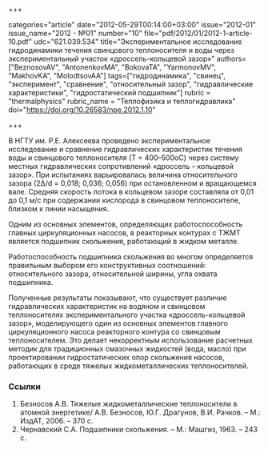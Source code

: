 +++

categories="article"
date="2012-05-29T00:14:00+03:00"
issue="2012-01"
issue_name="2012 - №01"
number="10"
file="pdf/2012/01/2012-1-article-10.pdf"
udc="621.039.534"
title="Экспериментальное исследование гидродинамики течения свинцового теплоносителя и воды через экспериментальный участок «дроссель-кольцевой зазор»"
authors=["BeznosovAV", "AntonenkovMA", "BokovaTA", "YarmonovMV", "MakhovKA", "MolodtsovAA"]
tags=["гидродинамика", "свинец", "эксперимент", "сравнение", "относительный зазор", "гидравлические характеристики", "гидростатический подшипник"]
rubric = "thermalphysics"
rubric_name = "Теплофизика и теплогидравлика"
doi="https://doi.org/10.26583/npe.2012.1.10"

+++

В НГТУ им. Р.Е. Алексеева проведено экспериментальное исследование и сравнение гидравлических характеристик течения воды и свинцового теплоносителя (Т = 400–500оС) через систему местных гидравлических сопротивлений «дроссель – кольцевой зазор». При испытаниях варьировалась величина относительного зазора (2∆/d = 0,018; 0,036; 0,056) при остановленном и вращающемся вале. Средняя скорость потока в кольцевом зазоре составляла от 0,01 до 0,1 м/с при содержании кислорода в свинцовом теплоносителе, близком к линии насыщения.

Одним из основных элементов, определяющих работоспособность главных циркуляционных насосов, в реакторных контурах с ТЖМТ является подшипник скольжения, работающий в жидком металле.

Работоспособность подшипника скольжения во многом определяется правильным выбором его конструктивных соотношений: относительного зазора, относительной ширины, угла охвата подшипника.

Полученные результаты показывают, что существует различие гидравлических характеристик на водяном и свинцовом теплоносителях экспериментального участка «дроссель-кольцевой зазор», моделирующего один из основных элементов главного циркуляционного насоса реакторного контура со свинцовым теплоносителем. Это делает некорректным использование расчетных методик для традиционных смазочных жидкостей (вода, масло) при проектировании гидростатических опор скольжения насосов, работающих в среде тяжелых жидкометаллических теплоносителей.

### Ссылки

1. Безносов А.В. Тяжелые жидкометаллические теплоносители в атомной энергетике/ А.В. Безносов, Ю.Г. Драгунов, В.И. Рачков. – М.: ИздАТ, 2006. – 370 с.
2. Чернавский С.А. Подшипники скольжения. – М.: Машгиз, 1963. – 243 с.